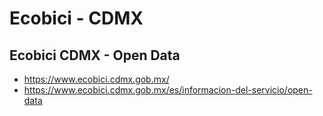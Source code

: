 # Ecobici - CDMX


## Ecobici CDMX - Open Data

- https://www.ecobici.cdmx.gob.mx/
- https://www.ecobici.cdmx.gob.mx/es/informacion-del-servicio/open-data


